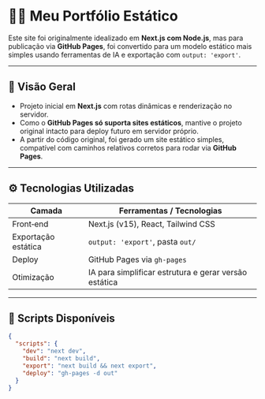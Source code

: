 # 🧑‍💻 Meu Portfólio Estático

Este site foi originalmente idealizado em **Next.js com Node.js**, mas para publicação via **GitHub Pages**, foi convertido para um modelo estático mais simples usando ferramentas de IA e exportação com `output: 'export'`.

---

## 📄 Visão Geral

- Projeto inicial em **Next.js** com rotas dinâmicas e renderização no servidor.
- Como o **GitHub Pages só suporta sites estáticos**, mantive o projeto original intacto para deploy futuro em servidor próprio.
- A partir do código original, foi gerado um site estático simples, compatível com caminhos relativos corretos para rodar via **GitHub Pages**.

---

## ⚙️ Tecnologias Utilizadas

| Camada              | Ferramentas / Tecnologias                             |
| ------------------- | ----------------------------------------------------- |
| Front‑end           | Next.js (v15), React, Tailwind CSS                    |
| Exportação estática | `output: 'export'`, pasta `out/`                      |
| Deploy              | GitHub Pages via `gh-pages`                           |
| Otimização          | IA para simplificar estrutura e gerar versão estática |

---

## 🚀 Scripts Disponíveis

```json
{
  "scripts": {
    "dev": "next dev",
    "build": "next build",
    "export": "next build && next export",
    "deploy": "gh-pages -d out"
  }
}
```
